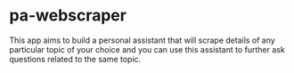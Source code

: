 # pa-webscraper
This app aims to build a personal assistant that will scrape details of any particular topic of your choice and you can use this assistant to further ask questions related to the same topic.
